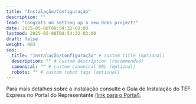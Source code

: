 ```yaml
---
title: "Instalação/Configuração"
description: ""
lead: "Congrats on setting up a new Doks project!"
date: 2025-05-08T08:54:32-03:00
lastmod: 2025-05-08T08:54:32-03:00
draft: false
weight: 402
seo:
  title: "Instalação/Configuração" # custom title (optional)
  description: "" # custom description (recommended)
  canonical: "" # custom canonical URL (optional)
  robots: "" # custom robot tags (optional)
---
```

Para mais detalhes sobre a instalação consulte o Guia de Instalação do TEF Express no Portal do Representante <a href="https://portal.multipluscard.com.br/representante/diversos/download" target="_blank" rel="noopener noreferrer">(link para o Portal)</a>.